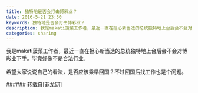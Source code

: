 ```yaml
---
title: 独特地是否会打击博彩业？
date: 2016-5-21 23:50
keywords: 独特地是否会打击博彩业？
description: 我是makati菠菜工作者，最近一直在担心新当选的总统独特地上台后会不会对博彩业下手。毕竟好像不是合法行业。希望大家说说自己的看法，是否应该乘早回国？不过回国后找工作也是个问题。
categories: sharing
---
```

<td class="t_f" id="postmessage_335937">

我是makati菠菜工作者，最近一直在担心新当选的总统独特地上台后会不会对博彩业下手。毕竟好像不是合法行业。<br/>
<br/>
希望大家说说自己的看法，是否应该乘早回国？不过回国后找工作也是个问题。<br/>
<img alt="" border="0" class="zoom" data-cf-modified-cb447d812d397c7c701e57c5-="" file="http://www.flw.ph/data/appbyme/upload/image/201605/21/YNAcDwfXdt1j.jpg" id="aimg_hn2Bb" lazyloadthumb="1" onclick="" onmouseover="" src="http://www.flw.ph/data/appbyme/upload/image/201605/21/YNAcDwfXdt1j.jpg"/><br/>
</td>
###### 转载自[菲龙网]